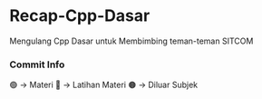 # Recap-Cpp-Dasar
Mengulang Cpp Dasar untuk Membimbing teman-teman SITCOM

### Commit Info
🟢 -> Materi
🔵 -> Latihan Materi
🟤 -> Diluar Subjek
